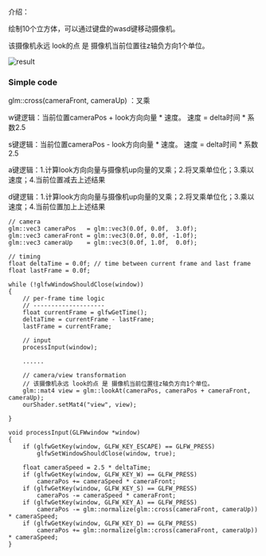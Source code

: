 介绍：

绘制10个立方体，可以通过键盘的wasd键移动摄像机。

该摄像机永远 look的点 是 摄像机当前位置往z轴负方向1个单位。

![result](/Users/wangdong/github/opengl/LearnOpenGL/src/1.getting_started/7.2.camera_keyboard_dt/result.gif)



### Simple code

glm::cross(cameraFront, cameraUp) ：叉乘

w键逻辑：当前位置cameraPos + look方向向量 * 速度。 速度 = delta时间 * 系数2.5

s键逻辑：当前位置cameraPos - look方向向量 * 速度。 速度 = delta时间 * 系数2.5

a键逻辑：1.计算look方向向量与摄像机up向量的叉乘；2.将叉乘单位化；3.乘以速度；4.当前位置减去上述结果

d键逻辑：1.计算look方向向量与摄像机up向量的叉乘；2.将叉乘单位化；3.乘以速度；4.当前位置加上上述结果

```
// camera
glm::vec3 cameraPos   = glm::vec3(0.0f, 0.0f,  3.0f);
glm::vec3 cameraFront = glm::vec3(0.0f, 0.0f, -1.0f);
glm::vec3 cameraUp    = glm::vec3(0.0f, 1.0f,  0.0f);

// timing
float deltaTime = 0.0f;	// time between current frame and last frame
float lastFrame = 0.0f;

while (!glfwWindowShouldClose(window))
{
    // per-frame time logic
    // --------------------
    float currentFrame = glfwGetTime();
    deltaTime = currentFrame - lastFrame;
    lastFrame = currentFrame;
    
    // input
    processInput(window);
    
    ......
    
    // camera/view transformation
    // 该摄像机永远 look的点 是 摄像机当前位置往z轴负方向1个单位。
    glm::mat4 view = glm::lookAt(cameraPos, cameraPos + cameraFront, cameraUp);
    ourShader.setMat4("view", view);
    
}

void processInput(GLFWwindow *window)
{
    if (glfwGetKey(window, GLFW_KEY_ESCAPE) == GLFW_PRESS)
        glfwSetWindowShouldClose(window, true);

    float cameraSpeed = 2.5 * deltaTime; 
    if (glfwGetKey(window, GLFW_KEY_W) == GLFW_PRESS)
        cameraPos += cameraSpeed * cameraFront;
    if (glfwGetKey(window, GLFW_KEY_S) == GLFW_PRESS)
        cameraPos -= cameraSpeed * cameraFront;
    if (glfwGetKey(window, GLFW_KEY_A) == GLFW_PRESS)
        cameraPos -= glm::normalize(glm::cross(cameraFront, cameraUp)) * cameraSpeed;
    if (glfwGetKey(window, GLFW_KEY_D) == GLFW_PRESS)
        cameraPos += glm::normalize(glm::cross(cameraFront, cameraUp)) * cameraSpeed;
}
```

